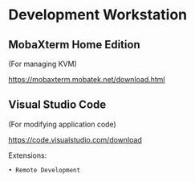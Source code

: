 # Development Workstation

## MobaXterm Home Edition

(For managing KVM)

https://mobaxterm.mobatek.net/download.html


## Visual Studio Code

(For modifying application code)

https://code.visualstudio.com/download

Extensions:

	• Remote Development

